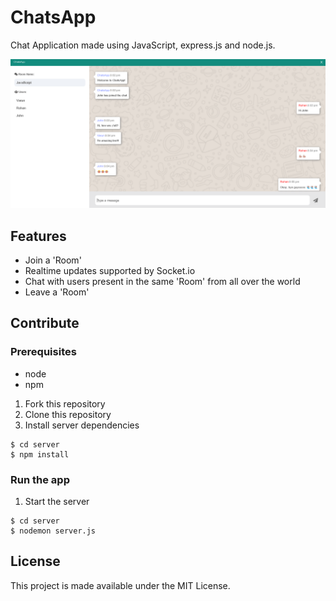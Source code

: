 # ChatsApp

Chat Application made using JavaScript, express.js and node.js.

![ChatsApp-pic](ChatsApp.png)

## Features

- Join a 'Room'
- Realtime updates supported by Socket.io
- Chat with users present in the same 'Room' from all over the world
- Leave a 'Room'

## Contribute

### Prerequisites

- node
- npm

1. Fork this repository
2. Clone this repository
3. Install server dependencies

```
$ cd server
$ npm install
```

### Run the app

1. Start the server

```
$ cd server
$ nodemon server.js
```

## License

This project is made available under the MIT License.

